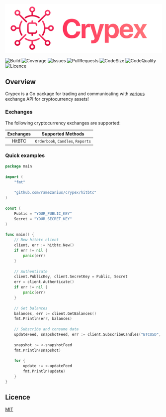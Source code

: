 <img src=".github/crypex.png" alt="Crypex Logo" />

![Build](https://img.shields.io/github/workflow/status/ramezanius/crypex/Crypex?label=build)
![Coverage](https://img.shields.io/codacy/coverage/6996e8a7fdb845eea86f02740f57e94b?label=coverage)
![Issues](https://img.shields.io/github/issues/ramezanius/crypex?label=issues)
![PullRequests](https://img.shields.io/github/issues-pr/ramezanius/crypex?label=pull%20requests)
![CodeSize](https://img.shields.io/github/languages/code-size/ramezanius/crypex?label=code%20size)
![CodeQuality](https://img.shields.io/codacy/grade/6996e8a7fdb845eea86f02740f57e94b?label=code%20quality)
![Licence](https://img.shields.io/github/license/ramezanius/crypex?label=licence)

## Overview
Crypex is a Go package for trading and communicating with [various](#Exchanges) exchange API for cryptocurrency assets!

### Exchanges
The following cryptocurrency exchanges are supported:  

Exchanges | Supported Methods
:-:|:-:
HitBTC | `Orderbook`, `Candles`, `Reports`

### Quick examples
```go
package main

import (
	"fmt"

	"github.com/ramezanius/crypex/hitbtc"
)

const (
	Public = "YOUR_PUBLIC_KEY"
	Secret = "YOUR_SECRET_KEY"
)

func main() {
	// New hitbtc client
	client, err := hitbtc.New()
	if err != nil {
		panic(err)
	}

	// Authenticate
	client.PublicKey, client.SecretKey = Public, Secret
	err = client.Authenticate()
	if err != nil {
		panic(err)
	}

	// Get balances
	balances, err := client.GetBalances()
	fmt.Println(err, balances)

	// Subscribe and consume data
	updateFeed, snapshotFeed, err := client.SubscribeCandles("BTCUSD", "M1", 100)

	snapshot := <-snapshotFeed
	fmt.Println(snapshot)

	for {
		update := <-updateFeed
		fmt.Println(update)
	}
}
```

## Licence
[MIT](LICENCE)
